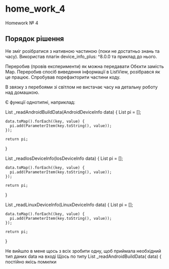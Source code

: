 # home_work_4

Homework № 4

## Порядок рішення

Не зміг розібратися з нативною частиною (поки не достатньо знань та часу).
Використав плагін device_info_plus: ^8.0.0 та приклад до нього.

Переробив (провів експерименти) як можна передавати Обєкти замість Мар.
Переробив спосіб виведення інформації в ListView, розібрався як це працює.
Спробував порефакторити частини коду.

В звязку з перебоями зі світлом не вистачає часу на детальну роботу над домашкою.

Є функції однотипні, наприклад:

List<ParameterItem> _readAndroidBuildData(AndroidDeviceInfo data) {
List<ParameterItem> pi = <ParameterItem>[];

    data.toMap().forEach((key, value) {
      pi.add(ParameterItem(key.toString(), value));
    });

    return pi;
}

List<ParameterItem> _readIosDeviceInfo(IosDeviceInfo data) {
List<ParameterItem> pi = <ParameterItem>[];

    data.toMap().forEach((key, value) {
      pi.add(ParameterItem(key.toString(), value));
    });

    return pi;
}

List<ParameterItem> _readLinuxDeviceInfo(LinuxDeviceInfo data) {
List<ParameterItem> pi = <ParameterItem>[];

    data.toMap().forEach((key, value) {
      pi.add(ParameterItem(key.toString(), value));
    });

    return pi;
}

Не вийшло в мене щось з всіх зробити одну, щоб приймала необхідний тип даних data на вході
Щось по типу
List<ParameterItem> _readAndroidBuildData(<T> data) {
постійно якісь помилки

